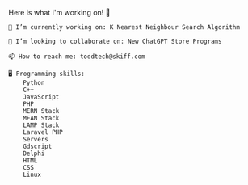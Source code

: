Here is what I'm working on! 👋

    🔭 I’m currently working on: K Nearest Neighbour Search Algorithm

    👯 I’m looking to collaborate on: New ChatGPT Store Programs

    📫 How to reach me: toddtech@skiff.com
    
    🖥️ Programming skills:
        Python
        C++
        JavaScript
        PHP
        MERN Stack
        MEAN Stack
        LAMP Stack
        Laravel PHP
        Servers
        Gdscript
        Delphi
        HTML
        CSS
        Linux

